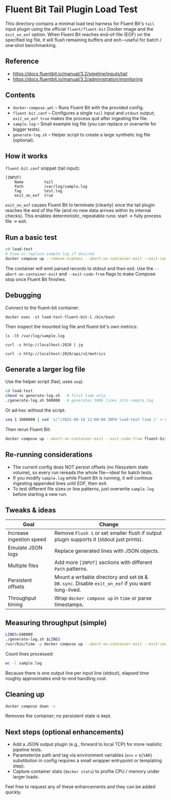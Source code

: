 # Fluent Bit Tail Plugin Load Test

This directory contains a minimal load test harness for Fluent Bit's `tail` input plugin using the official `fluent/fluent-bit` Docker image and the `exit_on_eof` option. When Fluent Bit reaches end-of-file (EOF) on the specified log file, it will flush remaining buffers and exit—useful for batch / one‑shot benchmarking.

## Reference

* https://docs.fluentbit.io/manual/3.2/pipeline/inputs/tail
* https://docs.fluentbit.io/manual/3.2/administration/monitoring

## Contents

- `docker-compose.yml` – Runs Fluent Bit with the provided config.
- `fluent-bit.conf` – Configures a single `tail` input and `stdout` output; `exit_on_eof true` makes the process quit after ingesting the file.
- `sample.log` – Small example log file (you can replace or overwrite for bigger tests).
- `generate-log.sh` – Helper script to create a large synthetic log file (optional).

## How it works

`fluent-bit.conf` snippet (tail input):
```
[INPUT]
    Name         tail
    Path         /var/log/sample.log
    Tag          test.log
    exit_on_eof  true
```
`exit_on_eof` causes Fluent Bit to terminate (cleanly) once the tail plugin reaches the end of the file (and no new data arrives within its internal checks). This enables deterministic, repeatable runs: start → fully process file → exit.

## Run a basic test

```bash
cd load-test
# View or replace sample.log if desired
docker compose up --remove-orphans --abort-on-container-exit --exit-code-from fluent-bit
```
The container will emit parsed records to stdout and then exit. Use the `--abort-on-container-exit` and `--exit-code-from` flags to make Compose stop once Fluent Bit finishes.

## Debugging

Connect to the fluent-bit container:

```
docker exec -it load-test-fluent-bit-1 /bin/bash
```

Then inspect the mounted log file and fluent-bit's own metrics:

```
ls -lh /var/log/sample.log

curl -s http://localhost:2020 | jq

curl -s http://localhost:2020/api/v2/metrics
```

## Generate a larger log file

Use the helper script (fast, uses `seq`):
```bash
cd load-test
chmod +x generate-log.sh   # first time only
./generate-log.sh 500000   # generates 500k lines into sample.log
```
Or ad‑hoc without the script:
```bash
seq 1 1000000 | sed 's/^/2025-08-18 12:00:00 INFO load-test line /' > sample.log
```
Then rerun Fluent Bit:
```bash
docker compose up --abort-on-container-exit --exit-code-from fluent-bit
```

## Re-running considerations

- The current config does NOT persist offsets (no filesystem state volume), so every run rereads the whole file—ideal for batch tests.
- If you modify `sample.log` while Fluent Bit is running, it will continue ingesting appended lines until EOF, then exit.
- To test different file sizes or line patterns, just overwrite `sample.log` before starting a new run.

## Tweaks & ideas

| Goal | Change |
|------|--------|
| Increase ingestion speed | Remove `Flush 1` or set smaller flush if output plugin supports it (stdout just prints). |
| Emulate JSON logs | Replace generated lines with JSON objects. |
| Multiple files | Add more `[INPUT]` sections with different `Path` patterns. |
| Persistent offsets | Mount a writable directory and set `DB` & `DB.sync`. Disable `exit_on_eof` if you want long-lived. |
| Throughput timing | Wrap `docker compose up` in `time` or parse timestamps. |

## Measuring throughput (simple)

```bash
LINES=500000
./generate-log.sh $LINES
/usr/bin/time -p docker compose up --abort-on-container-exit --exit-code-from fluent-bit | grep -E 'real|user|sys'
```
Count lines processed:
```bash
wc -l sample.log
```
Because there is one output line per input line (stdout), elapsed time roughly approximates end-to-end handling cost.

## Cleaning up

```bash
docker compose down -v
```
Removes the container; no persistent state is kept.

## Next steps (optional enhancements)

- Add a JSON output plugin (e.g., forward to local TCP) for more realistic pipeline tests.
- Parameterize path and tag via environment variables (`env` + `${VAR}` substitution in config requires a small wrapper entrypoint or templating step).
- Capture container stats (`docker stats`) to profile CPU / memory under larger loads.

Feel free to request any of these enhancements and they can be added quickly.
